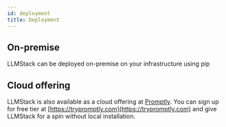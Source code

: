 ```yaml
---
id: deployment
title: Deployment
---
```


## On-premise

LLMStack can be deployed on-premise on your infrastructure using pip

## Cloud offering

LLMStack is also available as a cloud offering at [Promptly](https://trypromptly.com). You can sign up for free tier at [https://trypromptly.com](https://trypromptly.com) and give LLMStack for a spin without local installation.
